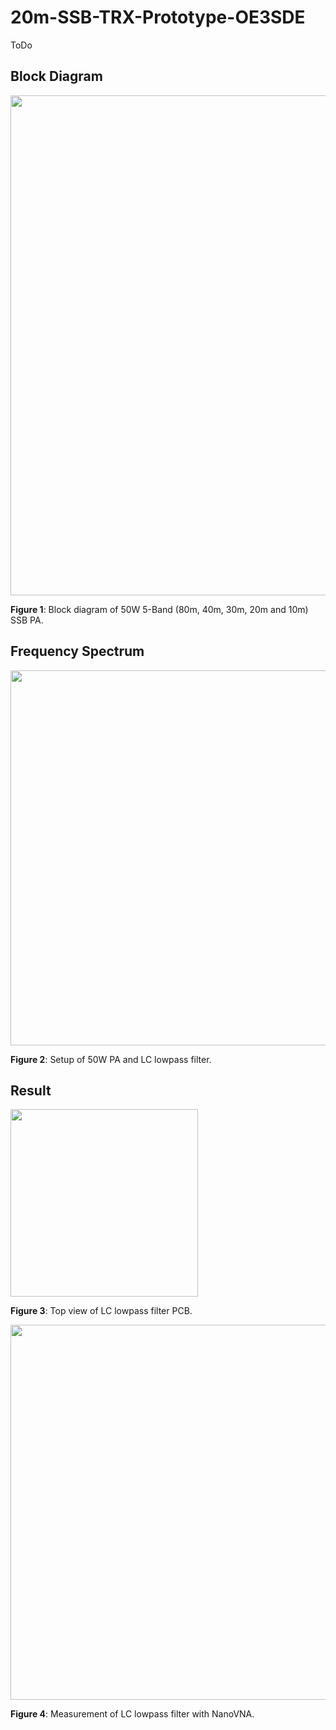 # 20m-SSB-TRX-Prototype-OE3SDE
ToDo



## Block Diagram

<img src="5-Band 50W PA_Block Diagram.png" width="800"/>

**Figure 1**: Block diagram of 50W 5-Band (80m, 40m, 30m, 20m and 10m) SSB PA.



## Frequency Spectrum

<img src="Results/PA+Filter.jpg" width="600"/>

**Figure 2**: Setup of 50W PA and LC lowpass filter.



## Result

<img src="LC Lowpass Filters\Eagle Files\5-Band 50W PA_LC Lowpass Filters_Pics/5-Band 50W PA_LC Lowpass Filters_TOP.png" width="300"/>

**Figure 3**: Top view of LC lowpass filter PCB.



<img src="Results/measure_filter.png" width="600"/>

**Figure 4**: Measurement of LC lowpass filter with NanoVNA.